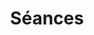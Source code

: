 ---
title: "Séances"
slug: "seances"
layout: "search"
menu:
    main:
        weight: 2
        params: 
            icon: search
---